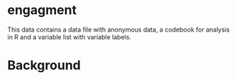 # engagment

This data contains a data file with anonymous data, a codebook for analysis in R and a variable list with variable labels.

# Background
